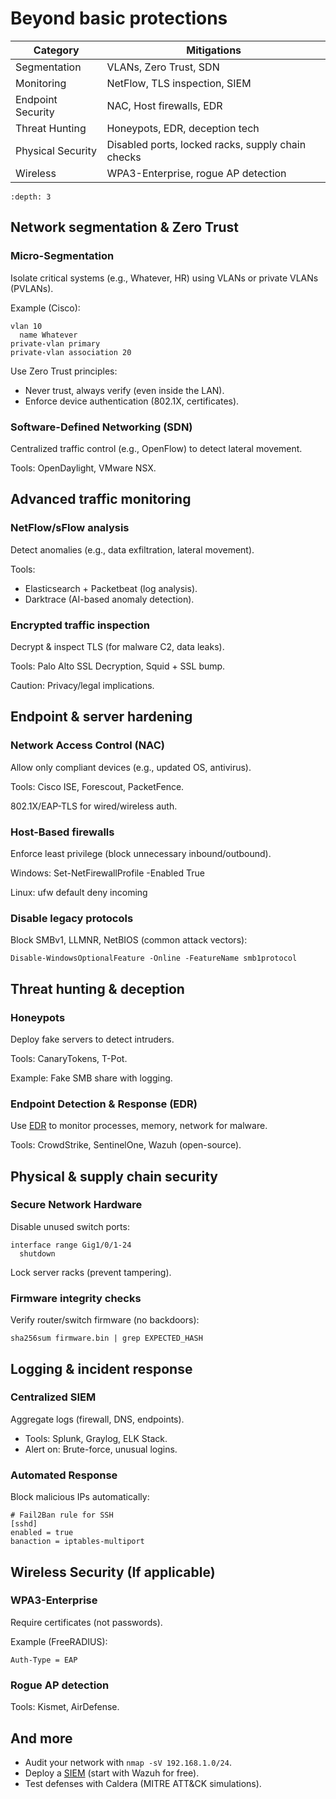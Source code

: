 # Beyond basic protections

| Category	          | Mitigations                                       |
|--------------------|---------------------------------------------------|
| Segmentation	      | VLANs, Zero Trust, SDN                            |
| Monitoring	        | NetFlow, TLS inspection, SIEM                     |
| Endpoint Security	 | NAC, Host firewalls, EDR                          |
| Threat Hunting	    | Honeypots, EDR, deception tech                    |
| Physical Security	 | Disabled ports, locked racks, supply chain checks |
| Wireless	          | WPA3-Enterprise, rogue AP detection               |


```{contents} Table of Contents
:depth: 3
```

## Network segmentation & Zero Trust

### Micro-Segmentation

Isolate critical systems (e.g., Whatever, HR) using VLANs or private VLANs (PVLANs).

Example (Cisco):

```
vlan 10
  name Whatever
private-vlan primary
private-vlan association 20
```

Use Zero Trust principles:

* Never trust, always verify (even inside the LAN).
* Enforce device authentication (802.1X, certificates).

### Software-Defined Networking (SDN)

Centralized traffic control (e.g., OpenFlow) to detect lateral movement.

Tools: OpenDaylight, VMware NSX.

## Advanced traffic monitoring

### NetFlow/sFlow analysis

Detect anomalies (e.g., data exfiltration, lateral movement).

Tools:

* Elasticsearch + Packetbeat (log analysis).
* Darktrace (AI-based anomaly detection).

### Encrypted traffic inspection

Decrypt & inspect TLS (for malware C2, data leaks).

Tools: Palo Alto SSL Decryption, Squid + SSL bump.

Caution: Privacy/legal implications.

## Endpoint & server hardening

### Network Access Control (NAC)

Allow only compliant devices (e.g., updated OS, antivirus).

Tools: Cisco ISE, Forescout, PacketFence.

802.1X/EAP-TLS for wired/wireless auth.

### Host-Based firewalls

Enforce least privilege (block unnecessary inbound/outbound).

Windows: Set-NetFirewallProfile -Enabled True

Linux: ufw default deny incoming

### Disable legacy protocols

Block SMBv1, LLMNR, NetBIOS (common attack vectors):
    
```
Disable-WindowsOptionalFeature -Online -FeatureName smb1protocol
```

## Threat hunting & deception

### Honeypots

Deploy fake servers to detect intruders.

Tools: CanaryTokens, T-Pot.

Example: Fake SMB share with logging.

### Endpoint Detection & Response (EDR)

Use [EDR](https://edr.tymyrddin.dev/) to monitor processes, memory, network for malware.

Tools: CrowdStrike, SentinelOne, Wazuh (open-source).

## Physical & supply chain security

### Secure Network Hardware

Disable unused switch ports:

```
interface range Gig1/0/1-24
  shutdown
```

Lock server racks (prevent tampering).

### Firmware integrity checks

Verify router/switch firmware (no backdoors):

```
sha256sum firmware.bin | grep EXPECTED_HASH
```

## Logging & incident response

### Centralized SIEM

Aggregate logs (firewall, DNS, endpoints).

* Tools: Splunk, Graylog, ELK Stack.
* Alert on: Brute-force, unusual logins.

### Automated Response

Block malicious IPs automatically:

```
# Fail2Ban rule for SSH
[sshd]
enabled = true
banaction = iptables-multiport
```

## Wireless Security (If applicable)

### WPA3-Enterprise

Require certificates (not passwords).

Example (FreeRADIUS):

```
Auth-Type = EAP
```

### Rogue AP detection

Tools: Kismet, AirDefense.

## And more

* Audit your network with `nmap -sV 192.168.1.0/24`.
* Deploy a [SIEM](https://siem.tymyrddin.dev/) (start with Wazuh for free).
* Test defenses with Caldera (MITRE ATT&CK simulations).

